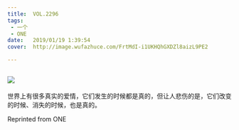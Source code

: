 ```yaml
---
title:	VOL.2296
tags:
 - 一个
 - ONE
date:	2019/01/19 1:39:54
cover:	http://image.wufazhuce.com/FrtMdI-i1UKHQhGXDZl8aizL9PE2

---
```

![](http://image.wufazhuce.com/FrtMdI-i1UKHQhGXDZl8aizL9PE2)
---

世界上有很多真实的爱情，它们发生的时候都是真的，但让人悲伤的是，它们改变的时候、消失的时候，也是真的。
 
Reprinted from ONE
